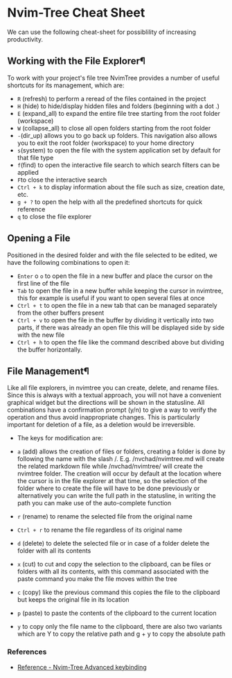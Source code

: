 # Nvim-Tree Cheat Sheet

We can use the following cheat-sheet for possiblility of increasing productivity.

## Working with the File Explorer¶

To work with your project's file tree NvimTree provides a number of useful
shortcuts for its management, which are:

- `R` (refresh) to perform a reread of the files contained in the project
- `H` (hide) to hide/display hidden files and folders (beginning with a dot .)
- `E` (expand_all) to expand the entire file tree starting from the root folder (workspace)
- `W` (collapse_all) to close all open folders starting from the root folder
- `-`(dir_up) allows you to go back up folders. This navigation also allows you to exit the root folder (workspace) to your home directory
- `s`(system) to open the file with the system application set by default for that file type
- `f`(find) to open the interactive file search to which search filters can be applied
- `F`to close the interactive search
- `Ctrl + k` to display information about the file such as size, creation date, etc.
- `g + ?` to open the help with all the predefined shortcuts for quick reference
- `q` to close the file explorer

## Opening a File

Positioned in the desired folder and with the file selected to be edited, we
have the following combinations to open it:

- `Enter` o `o` to open the file in a new buffer and place the cursor on the
  first line of the file
- `Tab` to open the file in a new buffer while keeping the cursor in nvimtree,
  this for example is useful if you want to open several files at once
- `Ctrl + t` to open the file in a new tab that can be managed separately from
  the other buffers present
- `Ctrl + v` to open the file in the buffer by dividing it vertically into two
  parts, if there was already an open file this will be displayed side by side
  with the new file
- `Ctrl + h` to open the file like the command described above but dividing
  the buffer horizontally.

## File Management¶

Like all file explorers, in nvimtree you can create, delete, and rename files.
Since this is always with a textual approach, you will not have a convenient
graphical widget but the directions will be shown in the statusline. All
combinations have a confirmation prompt (y/n) to give a way to verify the
operation and thus avoid inappropriate changes. This is particularly important
for deletion of a file, as a deletion would be irreversible.

- The keys for modification are:

- `a` (add) allows the creation of files or folders, creating a folder is done
  by following the name with the slash /. E.g. /nvchad/nvimtree.md will create
  the related markdown file while /nvchad/nvimtree/ will create the nvimtree
  folder. The creation will occur by default at the location where the cursor
  is in the file explorer at that time, so the selection of the folder where to
  create the file will have to be done previously or alternatively you can
  write the full path in the statusline, in writing the path you can make use
  of the auto-complete function
- `r` (rename) to rename the selected file from the original name
- `Ctrl + r` to rename the file regardless of its original name
- `d` (delete) to delete the selected file or in case of a folder delete the
  folder with all its contents
- `x` (cut) to cut and copy the selection to the clipboard, can be files or
  folders with all its contents, with this command associated with the paste
  command you make the file moves within the tree
- `c` (copy) like the previous command this copies the file to the clipboard
  but keeps the original file in its location
- `p` (paste) to paste the contents of the clipboard to the current location
- `y` to copy only the file name to the clipboard, there are also two variants
  which are Y to copy the relative path and g + y to copy the absolute path

### References

- [Reference - Nvim-Tree Advanced keybinding ](https://docs.rockylinux.org/books/nvchad/nvchad_ui/nvimtree/)
